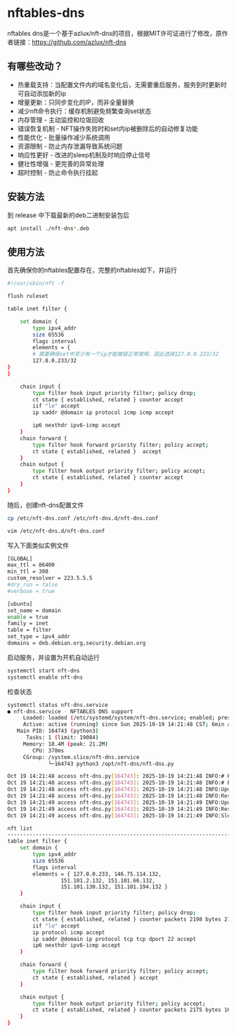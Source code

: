 # nftables-dns
nftables dns是一个基于azlux/nft-dns的项目，根据MIT许可证进行了修改，原作者链接：https://github.com/azlux/nft-dns
## 有哪些改动？
* 热重载支持：当配置文件内的域名变化后，无需要重启服务，服务到时更新时可自动添加新的ip
* 增量更新：只同步变化的IP，而非全量替换
* 减少nft命令执行：缓存机制避免频繁查询set状态
* 内存管理 - 主动监控和垃圾回收
* 错误恢复机制 - NFT操作失败时和set内ip被删除后的自动修复功能
* 性能优化 - 批量操作减少系统调用
* 资源限制 - 防止内存泄漏导致系统问题
* 响应性更好 - 改进的sleep机制及时响应停止信号
* 健壮性增强 - 更完善的异常处理
* 超时控制 - 防止命令执行挂起
## 安装方法
到 release 中下载最新的deb二进制安装包后
```bash
apt install ./nft-dns*.deb
```
## 使用方法
首先确保你的nftables配置存在，完整的nftables如下，并运行
```bash
#!/usr/sbin/nft -f

flush ruleset

table inet filter {

	set domain {
		type ipv4_addr
		size 65536
		flags interval
		elements = {
		# 需要确保set中至少有一个ip才能被链正常使用，因此选择127.0.0.233/32
		127.0.0.233/32
}
}

	chain input {
		type filter hook input priority filter; policy drop;
		ct state { established, related } counter accept
		iif "lo" accept
		ip saddr @domain ip protocol icmp icmp accept

		ip6 nexthdr ipv6-icmp accept
	}
	chain forward {
		type filter hook forward priority filter; policy accept;
		ct state { established, related }  accept
	}
	chain output {
		type filter hook output priority filter; policy accept;
		ct state { established, related } counter accept
	}
}
```
随后，创建nft-dns配置文件
```bash
cp /etc/nft-dns.conf /etc/nft-dns.d/nft-dns.conf
```
```bash
vim /etc/nft-dns.d/nft-dns.conf
```
写入下面类似实例文件
```bash
[GLOBAL]
max_ttl = 86400
min_ttl = 300
custom_resolver = 223.5.5.5
#dry_run = false
#verbose = true

[ubuntu]
set_name = domain
enable = true
family = inet
table = filter
set_type = ipv4_addr
domains = deb.debian.org,security.debian.org
```
启动服务，并设置为开机自动运行
```bash
systemctl start nft-dns
systemctl enable nft-dns
```
检查状态
```bash
systemctl status nft-dns.service 
● nft-dns.service - NFTABLES DNS support
     Loaded: loaded (/etc/systemd/system/nft-dns.service; enabled; preset: enabled)
     Active: active (running) since Sun 2025-10-19 14:21:48 CST; 6min ago
   Main PID: 164743 (python3)
      Tasks: 1 (limit: 19084)
     Memory: 18.4M (peak: 21.2M)
        CPU: 378ms
     CGroup: /system.slice/nft-dns.service
             └─164743 python3 /opt/nft-dns/nft-dns.py

Oct 19 14:21:48 access nft-dns.py[164743]: 2025-10-19 14:21:48 INFO:# Parsing the configuration
Oct 19 14:21:48 access nft-dns.py[164743]: 2025-10-19 14:21:48 INFO:# End of Parsing
Oct 19 14:21:48 access nft-dns.py[164743]: 2025-10-19 14:21:48 INFO:Updating deb.debian.org with ['146.75.46.132']
Oct 19 14:21:48 access nft-dns.py[164743]: 2025-10-19 14:21:48 INFO:Restored 1 missing IPs for set domain
Oct 19 14:21:49 access nft-dns.py[164743]: 2025-10-19 14:21:49 INFO:Updating security.debian.org with ['151.101.130.132', '151.101.194.132', '151.101.2.132', '151.101.66.132']
Oct 19 14:21:49 access nft-dns.py[164743]: 2025-10-19 14:21:49 INFO:Restored 4 missing IPs for set domain
Oct 19 14:21:49 access nft-dns.py[164743]: 2025-10-19 14:21:49 INFO:Sleeping for 300s
```
```bash
nft list 
----------------------------------------------------------------------------------------------
table inet filter {
	set domain {
		type ipv4_addr
		size 65536
		flags interval
		elements = { 127.0.0.233, 146.75.114.132,
			     151.101.2.132, 151.101.66.132,
			     151.101.130.132, 151.101.194.132 }
	}

	chain input {
		type filter hook input priority filter; policy drop;
		ct state { established, related } counter packets 2198 bytes 211112 accept
		iif "lo" accept
		ip protocol icmp accept
		ip saddr @domain ip protocol tcp tcp dport 22 accept
		ip6 nexthdr ipv6-icmp accept
	}

	chain forward {
		type filter hook forward priority filter; policy accept;
		ct state { established, related } accept
	}

	chain output {
		type filter hook output priority filter; policy accept;
		ct state { established, related } counter packets 2175 bytes 167294 accept
	}
}
```
